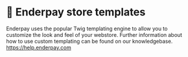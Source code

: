 # 📄 Enderpay store templates

Enderpay uses the popular Twig templating engine to allow you to customize the look and feel of your webstore. Further information about how to use custom templating can be found on our knowledgebase. https://help.enderpay.com
